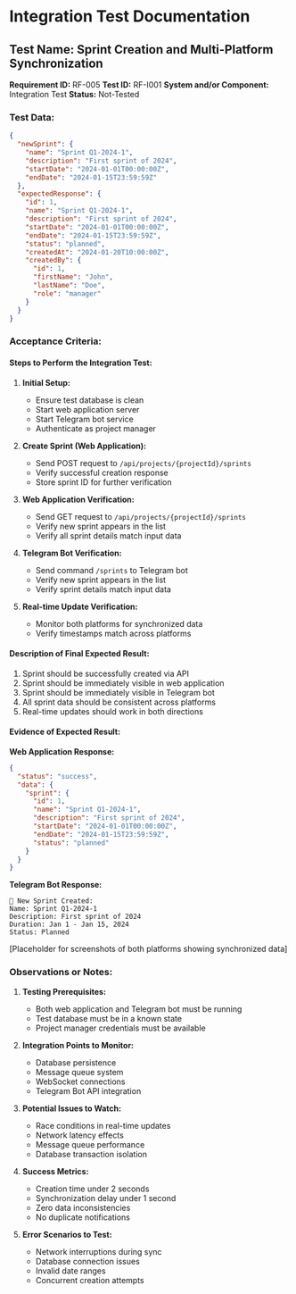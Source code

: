 # Integration Test Documentation

## Test Name: Sprint Creation and Multi-Platform Synchronization

**Requirement ID:** RF-005
**Test ID:** RF-I001
**System and/or Component:** Integration Test
**Status:** Not-Tested

### Test Data:

```json
{
  "newSprint": {
    "name": "Sprint Q1-2024-1",
    "description": "First sprint of 2024",
    "startDate": "2024-01-01T00:00:00Z",
    "endDate": "2024-01-15T23:59:59Z"
  },
  "expectedResponse": {
    "id": 1,
    "name": "Sprint Q1-2024-1",
    "description": "First sprint of 2024",
    "startDate": "2024-01-01T00:00:00Z",
    "endDate": "2024-01-15T23:59:59Z",
    "status": "planned",
    "createdAt": "2024-01-20T10:00:00Z",
    "createdBy": {
      "id": 1,
      "firstName": "John",
      "lastName": "Doe",
      "role": "manager"
    }
  }
}
```

### Acceptance Criteria:

#### Steps to Perform the Integration Test:

1. **Initial Setup:**

   - Ensure test database is clean
   - Start web application server
   - Start Telegram bot service
   - Authenticate as project manager

2. **Create Sprint (Web Application):**

   - Send POST request to `/api/projects/{projectId}/sprints`
   - Verify successful creation response
   - Store sprint ID for further verification

3. **Web Application Verification:**

   - Send GET request to `/api/projects/{projectId}/sprints`
   - Verify new sprint appears in the list
   - Verify all sprint details match input data

4. **Telegram Bot Verification:**

   - Send command `/sprints` to Telegram bot
   - Verify new sprint appears in the list
   - Verify sprint details match input data

5. **Real-time Update Verification:**
   - Monitor both platforms for synchronized data
   - Verify timestamps match across platforms

#### Description of Final Expected Result:

1. Sprint should be successfully created via API
2. Sprint should be immediately visible in web application
3. Sprint should be immediately visible in Telegram bot
4. All sprint data should be consistent across platforms
5. Real-time updates should work in both directions

#### Evidence of Expected Result:

**Web Application Response:**

```json
{
  "status": "success",
  "data": {
    "sprint": {
      "id": 1,
      "name": "Sprint Q1-2024-1",
      "description": "First sprint of 2024",
      "startDate": "2024-01-01T00:00:00Z",
      "endDate": "2024-01-15T23:59:59Z",
      "status": "planned"
    }
  }
}
```

**Telegram Bot Response:**

```
📅 New Sprint Created:
Name: Sprint Q1-2024-1
Description: First sprint of 2024
Duration: Jan 1 - Jan 15, 2024
Status: Planned
```

[Placeholder for screenshots of both platforms showing synchronized data]

### Observations or Notes:

1. **Testing Prerequisites:**

   - Both web application and Telegram bot must be running
   - Test database must be in a known state
   - Project manager credentials must be available

2. **Integration Points to Monitor:**

   - Database persistence
   - Message queue system
   - WebSocket connections
   - Telegram Bot API integration

3. **Potential Issues to Watch:**

   - Race conditions in real-time updates
   - Network latency effects
   - Message queue performance
   - Database transaction isolation

4. **Success Metrics:**

   - Creation time under 2 seconds
   - Synchronization delay under 1 second
   - Zero data inconsistencies
   - No duplicate notifications

5. **Error Scenarios to Test:**
   - Network interruptions during sync
   - Database connection issues
   - Invalid date ranges
   - Concurrent creation attempts
